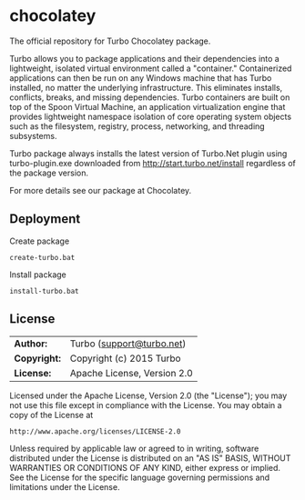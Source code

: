 # chocolatey

The official repository for Turbo Chocolatey package.

Turbo allows you to package applications and their dependencies into a lightweight, isolated virtual environment called a "container." Containerized applications can then be run on any Windows machine that has Turbo installed, no matter the underlying infrastructure. This eliminates installs, conflicts, breaks, and missing dependencies.
Turbo containers are built on top of the Spoon Virtual Machine, an application virtualization engine that provides lightweight namespace isolation of core operating system objects such as the filesystem, registry, process, networking, and threading subsystems.

Turbo package always installs the latest version of Turbo.Net plugin using turbo-plugin.exe downloaded from http://start.turbo.net/install regardless of the package version.

For more details see our package at Chocolatey.

## Deployment
Create package
```
create-turbo.bat
```

Install package
```
install-turbo.bat
```

## License
|                      |                                          |
|:---------------------|:-----------------------------------------|
| **Author:**          | Turbo (<support@turbo.net>)
| **Copyright:**       | Copyright (c) 2015 Turbo
| **License:**         | Apache License, Version 2.0

Licensed under the Apache License, Version 2.0 (the "License"); you may not use this file except in compliance with the License. You may obtain a copy of the License at 

	http://www.apache.org/licenses/LICENSE-2.0

Unless required by applicable law or agreed to in writing, software distributed under the License is distributed on an "AS IS" BASIS, WITHOUT WARRANTIES OR CONDITIONS OF ANY KIND, either express or implied. See the License for the specific language governing permissions and limitations under the License.